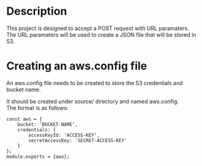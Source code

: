 # Description
This project is designed to accept a POST request with URL paramaters.  The URL paramaters will be used to create a JSON file that will be stored in S3.


# Creating an aws.config file
An aws.config file needs to be created to store the S3 credentials and bucket name.

It should be created under source/ directory and named aws.config.  
The format is as follows:
```
const aws = {
    bucket: 'BUCKET-NAME',
    credentials: {
        accessKeyId: 'ACCESS-KEY',
        secretAccessKey: 'SECRET-ACCESS-KEY'
    }
};
module.exports = {aws};
```
